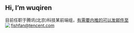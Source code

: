 ## Hi, I’m wuqiren
目前任职于腾讯(北京)科技某前端组，有需要内推的可以发邮件至fishfan@tencent.com
<img align="left" src="https://github-readme-stats.vercel.app/api?username=wuqiren&show_icons=true&icon_color=CE1D2D&text_color=718096&bg_color=ffffff&hide_title=true" />
